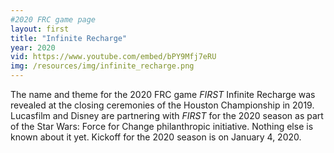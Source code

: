 ```yaml
---
#2020 FRC game page
layout: first
title: "Infinite Recharge"
year: 2020
vid: https://www.youtube.com/embed/bPY9Mfj7eRU
img: /resources/img/infinite_recharge.png
---
```


The name and theme for the 2020 FRC game *FIRST* Infinite Recharge was revealed at the closing ceremonies of the Houston Championship in 2019. Lucasfilm and Disney are partnering with *FIRST* for the 2020 season as part of the Star Wars: Force for Change philanthropic initiative. Nothing else is known about it yet. Kickoff for the 2020 season is on January 4, 2020.